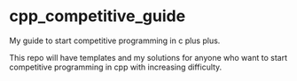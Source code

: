 # cpp_competitive_guide
My guide to start competitive programming in c plus plus.

This repo will have templates and my solutions for anyone who want to start competitive programming in cpp with increasing difficulty.  
